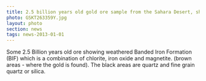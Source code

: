 ```yaml
--- 
title: 2.5 billion years old gold ore sample from the Sahara Desert, showing a combination of meta rhyolite, iron, manganese and goethite, Mauritania
photo: GSKT263359Y.jpg 
layout: photo 
section: news 
tags: news-2013-01-01 
---  
```


Some 2.5 Billion years old ore showing weathered Banded Iron Formation (BIF) which is a combination of chlorite, iron oxide and magnetite. (brown areas - where the gold is found). The black areas are quartz and fine grain quartz or silica. 